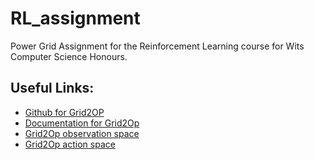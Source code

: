 # RL_assignment
Power Grid Assignment for the Reinforcement Learning course for Wits Computer Science Honours.



## Useful Links:

- [Github for Grid2OP](https://github.com/rte-france/Grid2Op)
- [Documentation for Grid2Op](https://grid2op.readthedocs.io/en/latest/)
- [Grid2Op observation space](https://grid2op.readthedocs.io/en/latest/observation.html)
- [Grid2Op action space](https://grid2op.readthedocs.io/en/latest/action.html)
